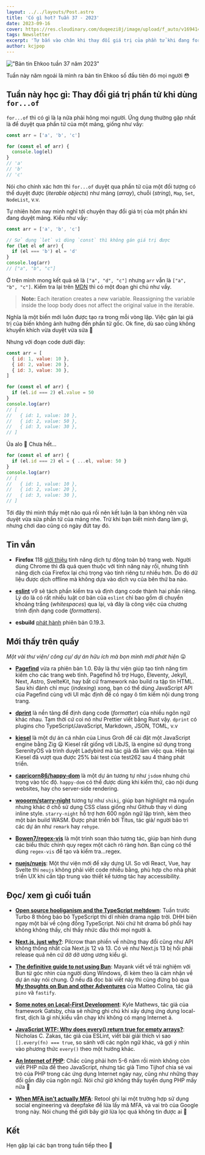 ```yaml
---
layout: ../../layouts/Post.astro
title: 'Có gì hot? Tuần 37 - 2023'
date: 2023-09-16
cover: https://res.cloudinary.com/duqeezi8j/image/upload/f_auto/v1694145389/ehkoo/newsletters/w37-2023.png
tags: Newsletter
excerpt: 'Tự bắn vào chân khi thay đổi giá trị của phần tử khi đang for…of, cùng với kha khá thư viện mới.'
author: kcjpop
---
```


!["Bản tin Ehkoo tuần 37 năm 2023"](https://res.cloudinary.com/duqeezi8j/image/upload/f_auto/v1694145389/ehkoo/newsletters/w37-2023.png)

Tuần này năm ngoái là mình ra bản tin Ehkoo số đầu tiên đó mọi người 😳

## Tuần này học gì: Thay đổi giá trị phần tử khi dùng `for...of`

`for...of` thì có gì là lạ nữa phải hông mọi người. Ứng dụng thường gặp nhất là để duyệt qua phần tử của một mảng, giống như vầy:

```js
const arr = ['a', 'b', 'c']

for (const el of arr) {
  console.log(el)
}
// 'a'
// 'b'
// 'c'
```

Nói cho chính xác hơn thì `for...of` duyệt qua phần tử của một đối tượng có thể duyệt được (_iterable objects_) như mảng (_array_), chuỗi (_string_), `Map`, `Set`, `NodeList`, v.v.

Tự nhiên hôm nay mình nghĩ tới chuyện thay đổi giá trị của một phần khi đang duyệt mảng. Kiểu như vầy:

```js
const arr = ['a', 'b', 'c']

// Sử dụng `let` vì dùng `const` thì không gán giá trị được
for (let el of arr) {
  if (el === 'b') el = 'd'
}
console.log(arr)
// ["a", "b", "c"]
```

Ở trên mình mong kết quả sẽ là `["a", "d", "c"]` nhưng `arr` vẫn là `["a", "b", "c"]`. Kiểm tra lại trên [MDN](https://developer.mozilla.org/en-US/docs/Web/JavaScript/Reference/Statements/for...of#sect1) thì có một đoạn ghi chú như vầy.

> **Note:** Each iteration creates a new variable. Reassigning the variable inside the loop body does not affect the original value in the iterable.

Nghĩa là một biến mới luôn được tạo ra trong mỗi vòng lặp. Việc gán lại giá trị của biến không ảnh hưởng đến phần tử gốc. Ok fine, dù sao cũng không khuyến khích vừa duyệt vừa sửa 🤔

Nhưng với đoạn code dưới đây:

```js
const arr = [
  { id: 1, value: 10 },
  { id: 2, value: 20 },
  { id: 3, value: 30 },
]

for (const el of arr) {
  if (el.id === 2) el.value = 50
}
console.log(arr)
// [
//   { id: 1, value: 10 },
//   { id: 2, value: 50 },
//   { id: 3, value: 30 },
// ]
```

Ủa alo 🫠 Chưa hết…

```js
for (const el of arr) {
  if (el.id === 2) el = { ...el, value: 50 }
}
console.log(arr)
// [
//   { id: 1, value: 10 },
//   { id: 2, value: 20 },
//   { id: 3, value: 30 },
// ]
```

Tới đây thì mình thấy mệt não quá rồi nên kết luận là bạn không nên vừa duyệt vừa sửa phần tử của mảng nhe. Trừ khi bạn biết mình đang làm gì, nhưng chơi dao cũng có ngày đứt tay đó.

## Tin vắn

- **Firefox** 118 [giới thiệu](https://support.mozilla.org/en-US/kb/website-translation) tính năng dịch tự động toàn bộ trang web. Người dùng Chrome thì đã quá quen thuộc với tính năng này rồi, nhưng tính năng dịch của Firefox lại chú trọng vào tính riêng tư nhiều hơn. Do đó dữ liệu được dịch offline mà không dựa vào dịch vụ của bên thứ ba nào.

- [**eslint**](https://github.com/eslint/eslint/issues/17522) v9 sẽ tách phần kiểm tra và định dạng code thành hai phần riêng. Lý do là có rất nhiều luật cơ bản của `eslint` chỉ bao gồm di chuyển khoảng trắng (_whitespaces_) qua lại, và đây là công việc của chương trình định dạng code (_formatters_).

- **esbuild** [phát hành](https://github.com/evanw/esbuild/releases/tag/v0.19.3) phiên bản 0.19.3.

## Mới thấy trên quầy

_Một vài thư viện/ công cụ/ dự án hữu ích mà bọn mình mới phát hiện_ 😛

- [**Pagefind**](https://pagefind.app/) vừa ra phiên bản 1.0. Đây là thư viện giúp tạo tính năng tìm kiếm cho các trang web tĩnh. Pagefind hỗ trợ Hugo, Eleventy, Jekyll, Next, Astro, SvelteKit, hay bất cứ framework nào build ra tập tin HTML. Sau khi đánh chỉ mục (_indexing_) xong, bạn có thể dùng JavaScript API của Pagefind cùng với UI mặc định để có ngay ô tìm kiếm nội dung trong trang.

- [**dprint**](https://dprint.dev/) là nền tảng để định dạng code (_formatter_) của nhiều ngôn ngữ khác nhau. Tạm thời cứ coi nó như Prettier viết bằng Rust vậy. `dprint` có plugins cho TypeScript/JavaScript, Markdown, JSON, TOML, v.v

- [**kiesel**](https://kiesel.dev/) là một dự án cá nhân của Linus Groh để cài đặt một JavaScript engine bằng Zig 😦 Kiesel rất giống với LibJS, là engine sử dụng trong SerenityOS và trình duyệt Ladybird mà tác giả đã làm việc qua. Hiện tại Kiesel đã vượt qua được 25% bài test của test262 sau 4 tháng phát triển.

- [**capricorn86/happy-dom**](https://github.com/capricorn86/happy-dom) là một dự án tương tự như `jsdom` nhưng chú trọng vào tốc độ. `happy-dom` có thể được dùng khi kiểm thử, cào nội dung websites, hay cho server-side rendering.

- [**wooorm/starry-night**](https://github.com/wooorm/starry-night) tương tự như `shiki`, giúp bạn highlight mã nguồn nhưng khác ở chỗ sử dụng CSS class giống như Github thay vì dùng inline style. `starry-night` hỗ trợ hơn 600 ngôn ngữ lập trình, kèm theo một bản build WASM. Được phát triển bởi Titus, tác giả/ người bảo trì các dự án như `remark` hay `rehype`.

- [**Bowen7/regex-vis**](https://github.com/Bowen7/regex-vis) là một trình soạn thảo tương tác, giúp bạn hình dung các biểu thức chính quy regex một cách rõ ràng hơn. Bạn cũng có thể dùng `regex-vis` để tạo và kiểm tra…regex.

- [**nuejs/nuejs**](https://github.com/nuejs/nuejs): Một thư viện mới để xây dựng UI. So với React, Vue, hay Svelte thì `neujs` không phải viết code nhiều bằng, phù hợp cho nhà phát triển UX khi cần tập trung vào thiết kế tương tác hay accessibility.

## Đọc/ xem gì cuối tuần

- [**Open source hooliganism and the TypeScript meltdown**](https://world.hey.com/dhh/open-source-hooliganism-and-the-typescript-meltdown-a474bfda): Tuần trước Turbo 8 thông báo bỏ TypeScript thì dĩ nhiên drama ngập trời. DHH biên ngay một bài về cộng đồng TypeScript. Nói chứ hít drama bổ phổi hay không không thấy, chỉ thấy nhức đầu thôi mọi người à.

- [**Next.js, just why?**](https://pilcrow.vercel.app/blog/nextjs-why): Pilcrow than phiền về những thay đổi cũng như API không thống nhất của Next.js 12 và 13. Có vẻ như Next.js 13 bị hối phải release quá nên cứ dở dở ương ương kiểu gì.

- [**The definitive guide to not using Bun**](https://www.mayank.co/blog/bun/): Mayank viết về trải nghiệm với Bun từ góc nhìn của người dùng Windows, đi kèm theo là cảm nhận về dự án này nói chung. Ồ nếu đã đọc bài viết này thì cũng đừng bỏ qua [**My thoughts on Bun and other Adventures**](https://adventures.nodeland.dev/archive/my-thoughts-on-bun/) của Matteo Colina, tác giả `pino` và `fastify`.

- [**Some notes on Local-First Development**](https://bricolage.io/some-notes-on-local-first-development/): Kyle Mathews, tác giả của framework Gatsby, chia sẻ những ghi chú khi xây dựng ứng dụng local-first, dịch là gì nhỉ,kiểu vẫn chạy khi không có mạng Internet á.

- [**JavaScript WTF: Why does every() return true for empty arrays?**](https://humanwhocodes.com/blog/2023/09/javascript-wtf-why-does-every-return-true-for-empty-array/): Nicholas C. Zakas, tác giả của ESLint, viết bài giải thích vì sao `[].every(fn) === true`, so sánh với các ngôn ngữ khác, và gợi ý nhìn vào phương thức `every()` theo một hướng khác.

- [**An Internet of PHP**](https://timotijhof.net/posts/2023/an-internet-of-php/): Chắc cũng phải hơn 5-6 năm rồi mình không còn viết PHP nữa để theo JavaScript, nhưng tác giả Timo Tijhof chia sẻ vai trò của PHP trong các ứng dụng Internet ngày nay, cũng như những thay đổi gần đây của ngôn ngữ. Nói chứ giờ không thấy tuyển dụng PHP mấy nữa 🤔

- [**When MFA isn't actually MFA**](https://retool.com/blog/mfa-isnt-mfa/): Retool ghi lại một trường hợp sử dụng social engineering và deepfake để lừa lấy mã MFA, và vai trò của Google trong này. Nói chung thế giới bây giờ lừa lọc quá không tin được ai 🥺

## Kết

Hẹn gặp lại các bạn trong tuần tiếp theo 👋
